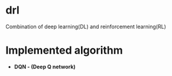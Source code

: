 # drl
Combination of deep learning(DL) and reinforcement learning(RL)

# Implemented algorithm
* __DQN - (Deep Q network)__
